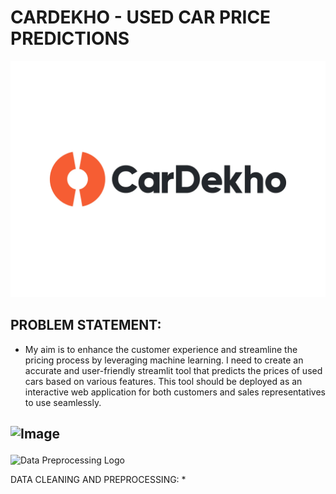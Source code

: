 # CARDEKHO - USED CAR PRICE PREDICTIONS
![Project Logo](https://github.com/Harisaravanan123/CarDekho/blob/db344bb0c505f8606b94699857e901f49dc204b5/cardekho%20image.webp)


## PROBLEM STATEMENT:
*  My aim is to enhance the customer experience and streamline the pricing process by leveraging machine learning. I need to create an accurate and user-friendly streamlit tool 
   that predicts the prices of used cars based on various features. This tool should be deployed as an interactive web application for both customers and sales representatives 
   to use seamlessly.

## ![Image](https://github.com/user-attachments/assets/e1401f27-5d5d-41d3-86e7-ccd67528edca) <p align="left">
  <img src="https://github.com/user-attachments/assets/e1401f27-5d5d-41d3-86e7-ccd67528edca" width="100" alt="Data Preprocessing Logo">
</p>DATA CLEANING AND PREPROCESSING:
* 

